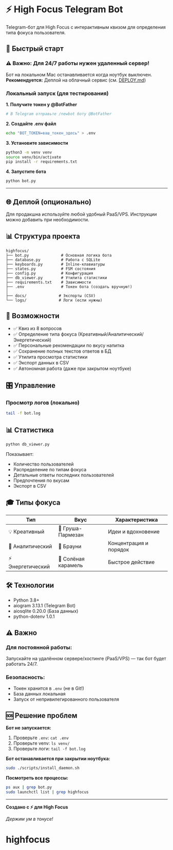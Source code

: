 # ⚡️ High Focus Telegram Bot

Telegram-бот для High Focus с интерактивным квизом для определения типа фокуса пользователя.

## 🚀 Быстрый старт

### ⚠️ Важно: Для 24/7 работы нужен удаленный сервер!

Бот на локальном Mac останавливается когда ноутбук выключен.  
**Рекомендуется:** Деплой на облачный сервис (см. [DEPLOY.md](DEPLOY.md))

### Локальный запуск (для тестирования)

**1. Получите токен у @BotFather**
```bash
# В Telegram отправьте /newbot боту @BotFather
```

**2. Создайте .env файл**
```bash
echo "BOT_TOKEN=ваш_токен_здесь" > .env
```

**3. Установите зависимости**
```bash
python3 -m venv venv
source venv/bin/activate
pip install -r requirements.txt
```

**4. Запустите бота**
```bash
python bot.py
```

---

## 🌐 Деплой (опционально)
Для продакшна используйте любой удобный PaaS/VPS. Инструкции можно добавить при необходимости.

## 📊 Структура проекта

```
highfocus/
├── bot.py              # Основная логика бота
├── database.py         # Работа с SQLite
├── keyboards.py        # Inline-клавиатуры
├── states.py           # FSM состояния
├── config.py           # Конфигурация
├── db_viewer.py        # Утилита статистики
├── requirements.txt    # Зависимости
├── .env                # Токен бота (создать вручную!)
│
├── docs/              # Экспорты (CSV)
└── logs/              # Логи (если нужны)
```

## 🎯 Возможности

- ✅ Квиз из 8 вопросов
- ✅ Определение типа фокуса (Креативный/Аналитический/Энергетический)
- ✅ Персональные рекомендации по вкусу напитка
- ✅ Сохранение полных текстов ответов в БД
- ✅ Утилита просмотра статистики
- ✅ Экспорт данных в CSV
- ✅ Автономная работа (даже при закрытом ноутбуке)

## 🎛️ Управление

### Просмотр логов (локально)
```bash
tail -f bot.log
```

## 📊 Статистика

```bash
python db_viewer.py
```

Показывает:
- Количество пользователей
- Распределение по типам фокуса
- Детальные ответы последних пользователей
- Предпочтения по вкусам
- Экспорт в CSV

## 🎓 Типы фокуса

| Тип | Вкус | Характеристика |
|-----|------|----------------|
| 💡 Креативный | 🍐 Груша-Пармезан | Идеи и вдохновение |
| 🧠 Аналитический | 🍫 Брауни | Концентрация и порядок |
| ⚡️ Энергетический | 🍯 Солёная карамель | Быстрое действие |

## 🛠️ Технологии

- Python 3.8+
- aiogram 3.13.1 (Telegram Bot)
- aiosqlite 0.20.0 (База данных)
- python-dotenv 1.0.1

## ⚠️ Важно

### Для постоянной работы:
Запускайте на удалённом сервере/хостинге (PaaS/VPS) — так бот будет работать 24/7.

### Безопасность:
- Токен хранится в `.env` (не в Git!)
- База данных локальная
- Запуск от непривилегированного пользователя

## 🆘 Решение проблем

**Бот не запускается:**
1. Проверьте `.env`: `cat .env`
2. Проверьте venv: `ls venv/`
3. Проверьте логи: `tail -f bot.log`

**Бот останавливается при закрытии ноутбука:**
```bash
sudo ./scripts/install_daemon.sh
```

**Посмотреть все процессы:**
```bash
ps aux | grep bot.py
sudo launchctl list | grep highfocus
```

---

**Создано с ⚡️ для High Focus**

*Держим ум в тонусе!*
# highfocus
